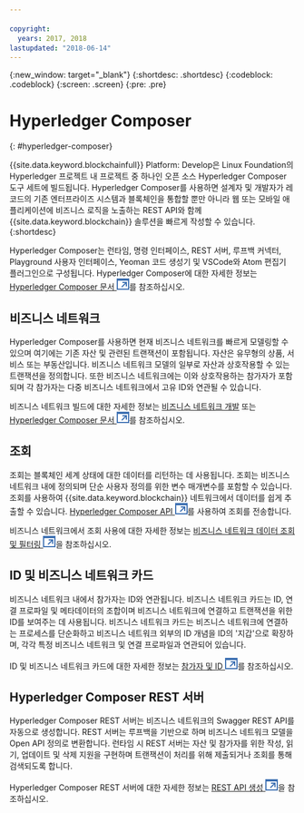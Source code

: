```yaml
---

copyright:
  years: 2017, 2018
lastupdated: "2018-06-14"
---
```


{:new_window: target="_blank"}
{:shortdesc: .shortdesc}
{:codeblock: .codeblock}
{:screen: .screen}
{:pre: .pre}


# Hyperledger Composer
{: #hyperledger-composer}

{{site.data.keyword.blockchainfull}} Platform: Develop은 Linux Foundation의 Hyperledger 프로젝트 내 프로젝트 중 하나인 오픈 소스 Hyperledger Composer 도구 세트에 빌드됩니다. Hyperledger Composer를 사용하면 설계자 및 개발자가 레코드의 기존 엔터프라이즈 시스템과 블록체인을 통합할 뿐만 아니라 웹 또는 모바일 애플리케이션에 비즈니스 로직을 노출하는 REST API와 함께 {{site.data.keyword.blockchain}} 솔루션을 빠르게 작성할 수 있습니다.
{:shortdesc}

Hyperledger Composer는 런타임, 명령 인터페이스, REST 서버, 루프백 커넥터, Playground 사용자 인터페이스, Yeoman 코드 생성기 및 VSCode와 Atom 편집기 플러그인으로 구성됩니다. Hyperledger Composer에 대한 자세한 정보는 [Hyperledger Composer 문서 ![외부 링크 아이콘](../images/external_link.svg "외부 링크 아이콘")](https://hyperledger.github.io/composer/latest/introduction/introduction.html)를 참조하십시오.


## 비즈니스 네트워크

Hyperledger Composer를 사용하면 현재 비즈니스 네트워크를 빠르게 모델링할 수 있으며 여기에는 기존 자산 및 관련된 트랜잭션이 포함됩니다. 자산은 유무형의 상품, 서비스 또는 부동산입니다. 비즈니스 네트워크 모델의 일부로 자산과 상호작용할 수 있는 트랜잭션을 정의합니다. 또한 비즈니스 네트워크에는 이와 상호작용하는 참가자가 포함되며 각 참가자는 다중 비즈니스 네트워크에서 고유 ID와 연관될 수 있습니다.

비즈니스 네트워크 빌드에 대한 자세한 정보는 [비즈니스 네트워크 개발](./develop.html) 또는 [Hyperledger Composer 문서 ![외부 링크 아이콘](../images/external_link.svg "외부 링크 아이콘")](https://hyperledger.github.io/composer/latest/introduction/introduction.html)를 참조하십시오.

## 조회

조회는 블록체인 세계 상태에 대한 데이터를 리턴하는 데 사용됩니다. 조회는 비즈니스 네트워크 내에 정의되며 단순 사용자 정의를 위한 변수 매개변수를 포함할 수 있습니다. 조회를 사용하여 {{site.data.keyword.blockchain}} 네트워크에서 데이터를 쉽게 추출할 수 있습니다. [Hyperledger Composer API ![외부 링크 아이콘](../images/external_link.svg "외부 링크 아이콘")](https://hyperledger.github.io/composer/latest/api/api-doc-index)를 사용하여 조회를 전송합니다.

비즈니스 네트워크에서 조회 사용에 대한 자세한 정보는 [비즈니스 네트워크 데이터 조회 및 필터링 ![외부 링크 아이콘](../images/external_link.svg "외부 링크 아이콘")](https://hyperledger.github.io/composer/business-network/query)을 참조하십시오.

## ID 및 비즈니스 네트워크 카드

비즈니스 네트워크 내에서 참가자는 ID와 연관됩니다. 비즈니스 네트워크 카드는 ID, 연결 프로파일 및 메타데이터의 조합이며 비즈니스 네트워크에 연결하고 트랜잭션을 위한 ID를 보여주는 데 사용됩니다. 비즈니스 네트워크 카드는 비즈니스 네트워크에 연결하는 프로세스를 단순화하고 비즈니스 네트워크 외부의 ID 개념을 ID의 '지갑'으로 확장하며, 각각 특정 비즈니스 네트워크 및 연결 프로파일과 연관되어 있습니다.

ID 및 비즈니스 네트워크 카드에 대한 자세한 정보는 [참가자 및 ID ![외부 링크 아이콘](../images/external_link.svg "외부 링크 아이콘")](https://hyperledger.github.io/composer/managing/participantsandidentities)를 참조하십시오.

## Hyperledger Composer REST 서버

Hyperledger Composer REST 서버는 비즈니스 네트워크의 Swagger REST API를 자동으로 생성합니다. REST 서버는 루프백을 기반으로 하며 비즈니스 네트워크 모델을 Open API 정의로 변환합니다. 런타임 시 REST 서버는 자산 및 참가자를 위한 작성, 읽기, 업데이트 및 삭제 지원을 구현하며 트랜잭션이 처리를 위해 제출되거나 조회를 통해 검색되도록 합니다.

Hyperledger Composer REST 서버에 대한 자세한 정보는 [REST API 생성 ![외부 링크 아이콘](../images/external_link.svg "외부 링크 아이콘")](https://hyperledger.github.io/composer/integrating/getting-started-rest-api)을 참조하십시오.
